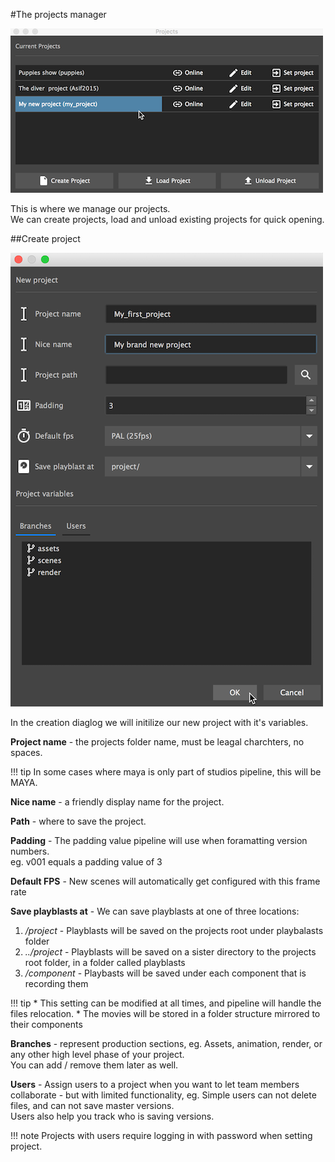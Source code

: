 #The projects manager

![The projects window](projects_window.png)

This is where we manage our projects.<br />
We can create projects, load and unload existing projects for quick opening.

##Create project


![Create new project](new_project.png)

In the creation diaglog we will initilize our new project with it's variables.

**Project name** - the projects folder name, must be leagal charchters, no spaces.

!!! tip
    In some cases where maya is only part of studios pipeline, this will be MAYA.

**Nice name** - a friendly display name for the project.

**Path** - where to save the project.

**Padding** - The padding value pipeline will use when foramatting version numbers.<br />
eg. v001 equals a padding value of 3

**Default FPS** - New scenes will automatically get configured with this frame rate

**Save playblasts at** - We can save playblasts at one of three locations:

1. _/project_ - Playblasts will be saved on the projects root under playbalasts folder
2. _../project_ - Playblasts will be saved on a sister directory to the projects root folder, in a folder called playblasts
3. _/component_ - Playbasts will be saved under each component that is recording them

!!! tip
    * This setting can be modified at all times, and pipeline will handle the files relocation.
    * The movies will be stored in a folder structure mirrored to their components 

**Branches** - represent production sections, eg. Assets, animation, render, or any other high level phase of your project.<br />
You can add / remove them later as well.

**Users** - Assign users to a project when you want to let team members collaborate - but with limited functionality, eg. Simple users can not delete files, and can not save master versions.<br />
Users also help you track who is saving versions.

!!! note
    Projects with users require logging in with password when setting project.
    